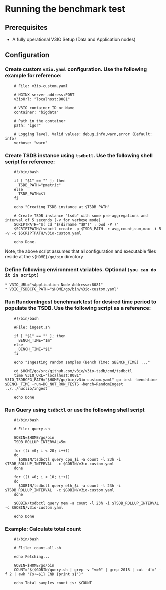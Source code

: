 # Running the benchmark test

## Prerequisites
* A fully operational V3IO Setup (Data and Application nodes)
 
## Configuration

### Create custom `v3io.yaml` configuration. Use the following example for reference:
```
    # File: v3io-custom.yaml
    
    # NGINX server address:PORT
    v3ioUrl: "localhost:8081"
    
    # V3IO container ID or Name
    container: "bigdata"
    
    # Path in the container
    path: "igor"
    
    # Logging level. Valid values: debug,info,warn,error (Default: info)
    verbose: "warn"
``` 
### Create TSDB instance using `tsdbctl`. Use the following shell script for reference:
```
    #!/bin/bash
    
    if [ "$1" == "" ]; then
      TSDB_PATH="pmetric"
    else
      TSDB_PATH=$1
    fi
    
    echo "Creating TSDB instance at $TSDB_PATH"
    
    # Create TSDB instance "tsdb" with some pre-aggregations and interval of 5 seconds (-v for verbose mode)
    SCRIPTPATH="$( cd "$(dirname "$0")" ; pwd -P )"
    $SCRIPTPATH/tsdbctl create -p $TSDB_PATH -r avg,count,sum,max -i 5 -v -c $SCRIPTPATH/v3io-custom.yaml
    
    echo Done.
```
Note, the above script assumes that all configuration and executable files reside at the `${HOME}/go/bin` directory.
### Define following environment variables. Optional `(you can do it in script)`
    * V3IO_URL="<Application Node Address>:8081" 
    * V3IO_TSDBCFG_PATH="$HOME/go/bin/v3io-custom.yaml"
### Run RundomIngest benchmark test for desired time period to populate the TSDB. Use the following script as a reference:
```
    #!/bin/bash
    
    #File: ingest.sh
    
    if [ "$1" == "" ]; then
      BENCH_TIME="1m"
    else
      BENCH_TIME="$1"
    fi
    
    echo "Ingesting random samples (Bench Time: $BENCH_TIME) ..."
    
    cd $HOME/go/src/github.com/v3io/v3io-tsdb/cmd/tsdbctl
    time V3IO_URL="localhost:8081" V3IO_TSDBCFG_PATH="$HOME/go/bin/v3io-custom.yaml" go test -benchtime $BENCH_TIME -run=DO_NOT_RUN_TESTS -bench=RandomIngest ../../nuclio/ingest
    
    echo Done
```
### Run Query using `tsdbctl` or use the following shell script
```
    #!/bin/bash
    
    # File: query.sh
    
    GOBIN=$HOME/go/bin
    TSDB_ROLLUP_INTERVAL=5m
    
    for ((i =0; i < 20; i++))
    do
      $GOBIN/tsdbctl query cpu_$i -a count -l 23h -i $TSDB_ROLLUP_INTERVAL  -c $GOBIN/v3io-custom.yaml
    done
    
    for ((i =0; i < 10; i++))
    do
      $GOBIN/tsdbctl query eth_$i -a count -l 23h -i $TSDB_ROLLUP_INTERVAL  -c $GOBIN/v3io-custom.yaml
    done
    
    $GOBIN/tsdbctl query mem -a count -l 23h -i $TSDB_ROLLUP_INTERVAL  -c $GOBIN/v3io-custom.yaml
    
    echo Done
```
### Example: Calculate total count
```
    #!/bin/bash
   
    # Flile: count-all.sh
     
    echo Fetching...
    
    GOBIN=$HOME/go/bin
    COUNT="$($GOBIN/query.sh | grep -v "v=0" | grep 2018 | cut -d'=' -f 2 | awk '{s+=$1} END {print s}')"
    
    echo Total samples count is: $COUNT
```